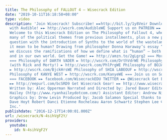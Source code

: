 ```yaml
---
title: The Philosophy of FALLOUT 4 – Wisecrack Edition
date: "2019-10-11T16:18:58+08:00"
type: video
description: 'Join Wisecrack! Subscribe! ►►http://bit.ly/1y8Veir Download a FREE book
  with Audible! ►► http://wscrk.com/AudibleWE Support us on PATREON ►► http://wscrk.com/PatreonWC
  Welcome to this Wisecrack Edition on The Philosophy of Fallout 4, where we explore
  many of the political themes from previous installments, plus a new philosophical
  question with the introduction of Synths to the world of the wasteland: What does
  it mean to be human? Drawing from philosopher Donna Haraway’s essay “A Cyborg Manifesto,”
  we discuss the ramifications of how we define what is “human” – both in the Wasteland,
  and in our own world. Get the Game! ►► http://amzn.to/2gLgrg2 === More Episodes!
  === Philosophy of DARTH VADER ► http://wscrk.com/DrthVdrWE Philosophy of THE PURGE
  (with Rick and Morty!) ► http://wscrk.com/PhlPrgWE Philosophy of BOJACK HORSEMAN
  ► http://wscrk.com/BjckHrsWE Philosophy of SHIA LABEOUF ► http://wscrk.com/LaBeoufWE
  Philosophy of KANYE WEST ► http://wscrk.com/KanyeWE === Join us on Social Media!
  === FACEBOOK ►► facebook.com/WisecrackEDU TWITTER ►► @Wisecrack Get Email Alerts
  ►► http://eepurl.com/bcSRD9 Get Wisecrack Gear! ►► http://www.wisecrack.co/store
  Written by: Alec Opperman Narrated and Directed by: Jared Bauer Edited by: Ryan
  Hailey (http://www.ryanhaileydotcom.com/) Assistant Editor: Andrew Nishimura Motion
  Graphics by: Drew Levin Produced by: Jacob Salamon Special thanks to our Patrons!
  Dave Hoyt Robert Danci Etienne Rocheleau Aaron Schwartz Stephen Lee © 2016 Wisecrack,
  Inc.'
publishdate: "2016-12-17T14:00:01.000Z"
url: /wisecrack/N-4sihVgF2Y/
providers:
  youtube:
    id: N-4sihVgF2Y
---
```

